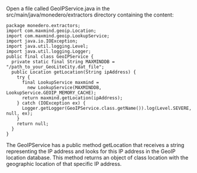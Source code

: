 Open a file called GeoIPService.java in the src/main/java/monedero/extractors directory containing the content:

```
package monedero.extractors;
import com.maxmind.geoip.Location;
import com.maxmind.geoip.LookupService;
import java.io.IOException;
import java.util.logging.Level;
import java.util.logging.Logger;
public final class GeoIPService {
  private static final String MAXMINDDB = "/path_to_your_GeoLiteCity.dat_file";
  public Location getLocation(String ipAddress) {
    try {
      final LookupService maxmind = 
        new LookupService(MAXMINDDB, LookupService.GEOIP_MEMORY_CACHE);
      return maxmind.getLocation(ipAddress);
    } catch (IOException ex) {
      Logger.getLogger(GeoIPService.class.getName()).log(Level.SEVERE, null, ex);
    }
    return null;
  }
}
```

The GeoIPService has a public method getLocation that receives a string representing the IP address and looks for this IP address in the GeoIP location database. This method returns an object of class location with the geographic location of that specific IP address.